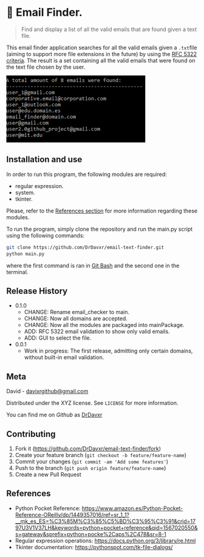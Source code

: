 # :email: Email Finder.
> Find and display a list of all the valid emails that are found given a text file.

This email finder application searches for all the valid emails given a `.txt`file (aiming to support more file extensions in the future) by using the [RFC 5322 criteria](https://tools.ietf.org/html/rfc5322). The result is a set containing all the valid emails that were found on the text file chosen by the user.

![Program output](https://github.com/DrDavxr/email-text-finder/blob/master/email-text-finder.PNG)

## Installation and use

In order to run this program, the following modules are required:

* regular expression.
* system.
* tkinter.

Please, refer to the [References section](#references) for more information regarding these modules.

To run the program, simply clone the repository and run the main.py script using the following commands:

```sh
git clone https://github.com/DrDavxr/email-text-finder.git
python main.py
```
where the first command is ran in [Git Bash](https://git-scm.com/downloads) and the second one in the terminal.

## Release History

* 0.1.0
    * CHANGE: Rename email_checker to main.
    * CHANGE: Now all domains are accepted.
    * CHANGE: Now all the modules are packaged into mainPackage.
    * ADD: RFC 5322 email validation to show only valid emails.
    * ADD: GUI to select the file.
* 0.0.1
    * Work in progress: The first release, admitting only certain domains, without built-in email validation.

## Meta

David - davixrgithub@gmail.com

Distributed under the XYZ license. See ``LICENSE`` for more information.

You can find me on _Github_ as [DrDavxr](https://github.com/dbader/)

## Contributing

1. Fork it (<https://github.com/DrDavxr/email-text-finder/fork>)
2. Create your feature branch (`git checkout -b feature/feature-name`)
3. Commit your changes (`git commit -am 'Add some features'`)
4. Push to the branch (`git push origin feature/feature-name`)
5. Create a new Pull Request

## References
- Python Pocket Reference: https://www.amazon.es/Python-Pocket-Reference-OReilly/dp/1449357016/ref=sr_1_1?__mk_es_ES=%C3%85M%C3%85%C5%BD%C3%95%C3%91&crid=1797U3V1V37LH&keywords=python+pocket+reference&qid=1567020550&s=gateway&sprefix=python+pocke%2Caps%2C478&sr=8-1
- Regular expression operations: https://docs.python.org/3/library/re.html
- Tkinter documentation: https://pythonspot.com/tk-file-dialogs/
